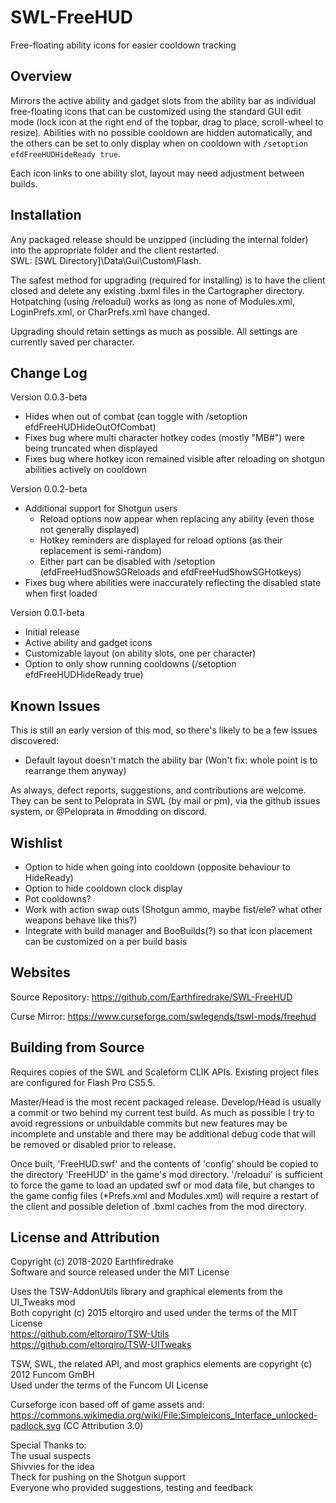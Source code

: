 # SWL-FreeHUD
Free-floating ability icons for easier cooldown tracking

## Overview
Mirrors the active ability and gadget slots from the ability bar as individual free-floating icons that can be customized using the standard GUI edit mode (lock icon at the right end of the topbar, drag to place, scroll-wheel to resize). Abilities with no possible cooldown are hidden automatically, and the others can be set to only display when on cooldown with `/setoption efdFreeHUDHideReady true`.

Each icon links to one ability slot, layout may need adjustment between builds.

## Installation
Any packaged release should be unzipped (including the internal folder) into the appropriate folder and the client restarted.
<br/>SWL: [SWL Directory]\Data\Gui\Custom\Flash.

The safest method for upgrading (required for installing) is to have the client closed and delete any existing .bxml files in the Cartographer directory. Hotpatching (using /reloadui) works as long as none of Modules.xml, LoginPrefs.xml, or CharPrefs.xml have changed.

Upgrading should retain settings as much as possible. All settings are currently saved per character.

## Change Log
Version 0.0.3-beta
+ Hides when out of combat (can toggle with /setoption efdFreeHUDHideOutOfCombat)
+ Fixes bug where multi character hotkey codes (mostly "MB#") were being truncated when displayed
+ Fixes bug where hotkey icon remained visible after reloading on shotgun abilities actively on cooldown

Version 0.0.2-beta
+ Additional support for Shotgun users
    + Reload options now appear when replacing any ability (even those not generally displayed)
	+ Hotkey reminders are displayed for reload options (as their replacement is semi-random)
	+ Either part can be disabled with /setoption (efdFreeHudShowSGReloads and efdFreeHudShowSGHotkeys)
+ Fixes bug where abilities were inaccurately reflecting the disabled state when first loaded

Version 0.0.1-beta
+ Initial release
+ Active ability and gadget icons
+ Customizable layout (on ability slots, one per character)
+ Option to only show running cooldowns (/setoption efdFreeHUDHideReady true)

## Known Issues

This is still an early version of this mod, so there's likely to be a few issues discovered:
+ Default layout doesn't match the ability bar (Won't fix: whole point is to rearrange them anyway)

As always, defect reports, suggestions, and contributions are welcome. They can be sent to Peloprata in SWL (by mail or pm), via the github issues system, or @Peloprata in #modding on discord.

## Wishlist

+ Option to hide when going into cooldown (opposite behaviour to HideReady)
+ Option to hide cooldown clock display
+ Pot cooldowns?
+ Work with action swap outs (Shotgun ammo, maybe fist/ele? what other weapons behave like this?)
+ Integrate with build manager and BooBuilds(?) so that icon placement can be customized on a per build basis

## Websites

Source Repository: https://github.com/Earthfiredrake/SWL-FreeHUD

Curse Mirror: https://www.curseforge.com/swlegends/tswl-mods/freehud

## Building from Source
Requires copies of the SWL and Scaleform CLIK APIs. Existing project files are configured for Flash Pro CS5.5.

Master/Head is the most recent packaged release. Develop/Head is usually a commit or two behind my current test build. As much as possible I try to avoid regressions or unbuildable commits but new features may be incomplete and unstable and there may be additional debug code that will be removed or disabled prior to release.

Once built, 'FreeHUD.swf' and the contents of 'config' should be copied to the directory 'FreeHUD' in the game's mod directory. '/reloadui' is sufficient to force the game to load an updated swf or mod data file, but changes to the game config files (*Prefs.xml and Modules.xml) will require a restart of the client and possible deletion of .bxml caches from the mod directory.

## License and Attribution
Copyright (c) 2018-2020 Earthfiredrake<br/>
Software and source released under the MIT License

Uses the TSW-AddonUtils library and graphical elements from the UI_Tweaks mod<br/>
Both copyright (c) 2015 eltorqiro and used under the terms of the MIT License<br/>
https://github.com/eltorqiro/TSW-Utils <br/>
https://github.com/eltorqiro/TSW-UITweaks

TSW, SWL, the related API, and most graphics elements are copyright (c) 2012 Funcom GmBH<br/>
Used under the terms of the Funcom UI License<br/>

Curseforge icon based off of game assets and:
https://commons.wikimedia.org/wiki/File:Simpleicons_Interface_unlocked-padlock.svg (CC Attribution 3.0)

Special Thanks to:<br/>
The usual suspects<br/>
Shivvies for the idea<br/>
Theck for pushing on the Shotgun support<br/>
Everyone who provided suggestions, testing and feedback<br/>

